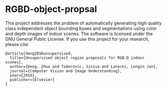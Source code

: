 # RGBD-object-propsal

This project addresses the problem of automatically generating high quality class independent object bounding boxes and segmentations using color and depth images of indoor scenes. 
The software is licensed under the GNU General Public License. 
If you use this project for your research, please cite:

    @article{deng2016unsupervised,
      title={Unsupervised object region proposals for RGB-D indoor scenes},
      author={Deng, Zhuo and Todorovic, Sinisa and Latecki, Longin Jan},
      journal={Computer Vision and Image Understanding},
      year={2016},
      publisher={Elsevier}
    }
